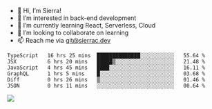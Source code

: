- 👋 Hi, I’m Sierra!
- 👀 I’m interested in back-end development
- 🌱 I’m currently learning React, Serverless, Cloud
- 💞️ I’m looking to collaborate on learning
- 📫 Reach me via git@sierrac.dev

<!--START_SECTION:waka-->

```text
TypeScript   16 hrs 25 mins  ██████████████░░░░░░░░░░░   55.64 %
JSX          6 hrs 20 mins   █████▒░░░░░░░░░░░░░░░░░░░   21.48 %
JavaScript   4 hrs 45 mins   ████░░░░░░░░░░░░░░░░░░░░░   16.11 %
GraphQL      1 hrs 5 mins    █░░░░░░░░░░░░░░░░░░░░░░░░   03.68 %
Diff         0 hrs 26 mins   ▒░░░░░░░░░░░░░░░░░░░░░░░░   01.46 %
JSON         0 hrs 11 mins   ░░░░░░░░░░░░░░░░░░░░░░░░░   00.64 %
```

<!--END_SECTION:waka-->


![](https://hit.yhype.me/github/profile?user_id=7351311)
